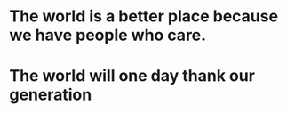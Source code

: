 # The world is a better place because we have people who care. 
# The world will one day thank our generation